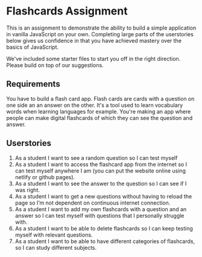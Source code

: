 # Flashcards Assignment

This is an assignment to demonstrate the ability to build a simple application in vanilla JavaScript on your own. Completing large parts of the userstories below gives us confidence in that you have achieved mastery over the basics of JavaScript.

We've included some starter files to start you off in the right direction. Please build on top of our suggestions.

## Requirements

You have to build a flash card app. Flash cards are cards with a question on one side an an answer on the other. It's a tool used to learn vocabulary words when learning languages for example. You're making an app where people can make digital flashcards of which they can see the question and answer.

## Userstories

1. As a student I want to see a random question so I can test myself
2. As a student I want to access the flashcard app from the internet so I can test myself anywhere I am (you can put the website online using netlify or github pages).
3. As a student I want to see the answer to the question so I can see if I was right.
4. As a student I want to get a new questions without having to reload the page so I’m not dependent on continuous internet connection.
5. As a student I want to add my own flashcards with a question and an answer so I can test myself with questions that I personally struggle with.
6. As a student I want to be able to delete flashcards so I can keep testing myself with relevant questions.
7. As a student I want to be able to have different categories of flashcards, so I can study different subjects.
